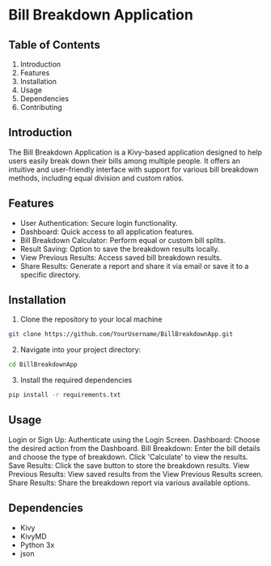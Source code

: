 # Bill Breakdown Application
## Table of Contents
1. Introduction
2. Features
3. Installation
4. Usage
5. Dependencies
6. Contributing


## Introduction
The Bill Breakdown Application is a Kivy-based application designed to help users easily break down their bills among multiple people. It offers an intuitive and user-friendly interface with support for various bill breakdown methods, including equal division and custom ratios.

## Features

- User Authentication: Secure login functionality.
- Dashboard: Quick access to all application features.
- Bill Breakdown Calculator: Perform equal or custom bill splits.
- Result Saving: Option to save the breakdown results locally.
- View Previous Results: Access saved bill breakdown results.
- Share Results: Generate a report and share it via email or save it to a specific directory.

## Installation
1. Clone the repository to your local machine
```bash
git clone https://github.com/YourUsername/BillBreakdownApp.git
```
2. Navigate into your project directory:
```bash
cd BillBreakdownApp
```
3. Install the required dependencies
```bash
pip install -r requirements.txt
```

## Usage
Login or Sign Up: Authenticate using the Login Screen.
Dashboard: Choose the desired action from the Dashboard.
Bill Breakdown: Enter the bill details and choose the type of breakdown. Click 'Calculate' to view the results.
Save Results: Click the save button to store the breakdown results.
View Previous Results: View saved results from the View Previous Results screen.
Share Results: Share the breakdown report via various available options.

## Dependencies
- Kivy
- KivyMD
- Python 3x
- json


